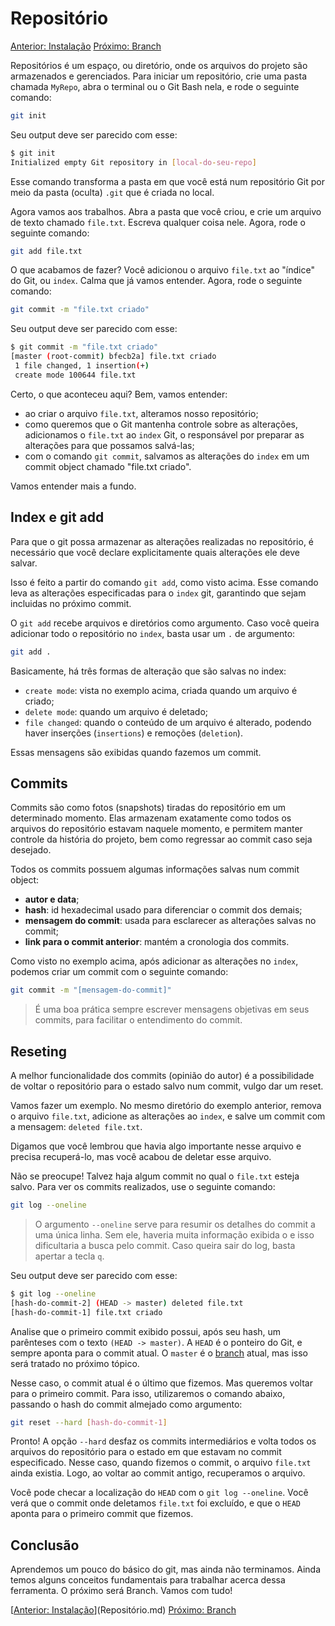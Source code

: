 # Repositório

[Anterior: Instalação](Instalação.md)
[Próximo: Branch](Branch.md)

Repositórios é um espaço, ou diretório, onde os arquivos do projeto são armazenados e gerenciados. Para iniciar um repositório, crie uma pasta chamada `MyRepo`, abra o terminal ou o Git Bash nela, e rode o seguinte comando:

```bash
git init
```

Seu output deve ser parecido com esse:

```bash
$ git init
Initialized empty Git repository in [local-do-seu-repo]
```

Esse comando transforma a pasta em que você está num repositório Git por meio da pasta (oculta) `.git` que é criada no local.

Agora vamos aos trabalhos. Abra a pasta que você criou, e crie um arquivo de texto chamado `file.txt`. Escreva qualquer coisa nele. Agora, rode o seguinte comando:

```bash
git add file.txt
```

O que acabamos de fazer? Você adicionou o arquivo `file.txt` ao "índice" do Git, ou `index`. Calma que já vamos entender. Agora, rode o seguinte comando:

```bash
git commit -m "file.txt criado"
```

Seu output deve ser parecido com esse:

```bash
$ git commit -m "file.txt criado"
[master (root-commit) bfecb2a] file.txt criado
 1 file changed, 1 insertion(+)
 create mode 100644 file.txt
```

Certo, o que aconteceu aqui? Bem, vamos entender:
- ao criar o arquivo `file.txt`, alteramos nosso repositório;
- como queremos que o Git mantenha controle sobre as alterações, adicionamos o `file.txt` ao `index` Git, o responsável por preparar as alterações para que possamos salvá-las;
- com o comando `git commit`, salvamos as alterações do `index` em um commit object chamado "file.txt criado".

Vamos entender mais a fundo.

## Index e git add

Para que o git possa armazenar as alterações realizadas no repositório, é necessário que você declare explicitamente quais alterações ele deve salvar. 

Isso é feito a partir do comando `git add`, como visto acima. Esse comando leva as alterações  especificadas para o `index` git, garantindo que sejam incluidas no próximo commit.

O `git add` recebe arquivos e diretórios como argumento. Caso você queira adicionar todo o repositório no `index`, basta usar um `.` de argumento:

```bash
git add .
```

Basicamente, há três formas de alteração que são salvas no index:
- `create mode`: vista no exemplo acima, criada quando um arquivo é criado;
- `delete mode`: quando um arquivo é deletado;
- `file changed`: quando o conteúdo de um arquivo é alterado, podendo haver inserções (`insertions`) e remoções (`deletion`).

Essas mensagens são exibidas quando fazemos um commit.

## Commits

Commits são como fotos (snapshots) tiradas do repositório em um determinado momento. Elas armazenam exatamente como todos os arquivos do repositório estavam naquele momento, e permitem manter controle da história do projeto, bem como regressar ao commit caso seja desejado.

Todos os commits possuem algumas informações salvas num commit object:
- **autor e data**;
- **hash**: id hexadecimal usado para diferenciar o commit dos demais;
- **mensagem do commit**: usada para esclarecer as alterações salvas no commit;
- **link para o commit anterior**: mantém a cronologia dos commits.

Como visto no exemplo acima, após adicionar as alterações no `index`, podemos criar um commit com o seguinte comando:

```bash
git commit -m "[mensagem-do-commit]"
```

> É uma boa prática sempre escrever mensagens objetivas em seus commits, para facilitar o entendimento do commit.

## Reseting

A melhor funcionalidade dos commits (opinião do autor) é a possibilidade de voltar o repositório para o estado salvo num commit, vulgo dar um reset.

Vamos fazer um exemplo. No mesmo diretório do exemplo anterior, remova o arquivo `file.txt`, adicione as alterações ao `index`, e salve um commit com a mensagem: `deleted file.txt`.

Digamos que você lembrou que havia algo importante nesse arquivo e precisa recuperá-lo, mas você acabou de deletar esse arquivo. 

Não se preocupe! Talvez haja algum commit no qual o `file.txt` esteja salvo. Para ver os commits realizados, use o seguinte comando:

```bash
git log --oneline
```

> O argumento `--oneline` serve para resumir os detalhes do commit a uma única linha. Sem ele, haveria muita informação exibida o e isso dificultaria a busca pelo commit. 
> Caso queira sair do log, basta apertar a tecla `q`.

Seu output deve ser parecido com esse:

``` bash
$ git log --oneline
[hash-do-commit-2] (HEAD -> master) deleted file.txt
[hash-do-commit-1] file.txt criado
```

Analise que o primeiro commit exibido possui, após seu hash, um parênteses com o texto `(HEAD -> master)`. A `HEAD` é o ponteiro do Git, e sempre aponta para o commit atual. O `master` é o [branch](Branch.md) atual, mas isso será tratado no próximo tópico.

Nesse caso, o commit atual é o último que fizemos. Mas queremos voltar para o primeiro commit. Para isso, utilizaremos o comando abaixo, passando o hash do commit almejado como argumento:

```bash
git reset --hard [hash-do-commit-1]
```

Pronto! A opção `--hard` desfaz os commits intermediários e volta todos os arquivos do repositório para o estado em que estavam no commit especificado. Nesse caso, quando fizemos o commit, o arquivo `file.txt` ainda existia. Logo, ao voltar ao commit antigo, recuperamos o arquivo.

Você pode checar a localização do `HEAD` com o `git log --oneline`. Você verá que o commit onde deletamos `file.txt` foi excluído, e que o `HEAD` aponta para o primeiro commit que fizemos.

## Conclusão

Aprendemos um pouco do básico do git, mas ainda não terminamos. Ainda temos alguns conceitos fundamentais para trabalhar acerca dessa ferramenta. O próximo será Branch. Vamos com tudo!

[[Anterior: Instalação](Instalação.md)](Repositório.md)
[Próximo: Branch](Branch.md)